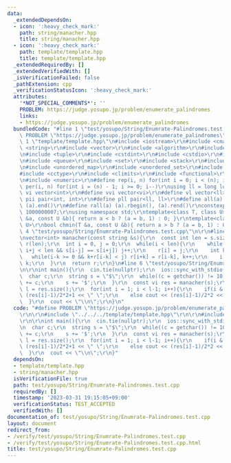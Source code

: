 ```yaml
---
data:
  _extendedDependsOn:
  - icon: ':heavy_check_mark:'
    path: string/manacher.hpp
    title: string/manacher.hpp
  - icon: ':heavy_check_mark:'
    path: template/template.hpp
    title: template/template.hpp
  _extendedRequiredBy: []
  _extendedVerifiedWith: []
  _isVerificationFailed: false
  _pathExtension: cpp
  _verificationStatusIcon: ':heavy_check_mark:'
  attributes:
    '*NOT_SPECIAL_COMMENTS*': ''
    PROBLEM: https://judge.yosupo.jp/problem/enumerate_palindromes
    links:
    - https://judge.yosupo.jp/problem/enumerate_palindromes
  bundledCode: "#line 1 \"test/yosupo/String/Enumrate-Palindromes.test.cpp\"\n#define\
    \ PROBLEM \"https://judge.yosupo.jp/problem/enumerate_palindromes\"\r\n\r\n#line\
    \ 1 \"template/template.hpp\"\n#include <iostream>\r\n#include <cmath>\r\n#include\
    \ <string>\r\n#include <vector>\r\n#include <algorithm>\r\n#include <utility>\r\
    \n#include <tuple>\r\n#include <cstdint>\r\n#include <cstdio>\r\n#include <map>\r\
    \n#include <queue>\r\n#include <set>\r\n#include <stack>\r\n#include <deque>\r\
    \n#include <unordered_map>\r\n#include <unordered_set>\r\n#include <bitset>\r\n\
    #include <cctype>\r\n#include <climits>\r\n#include <functional>\r\n#include <cassert>\r\
    \n#include <numeric>\r\n#define rep(i, n) for(int i = 0; i < (n); i++)\r\n#define\
    \ per(i, n) for(int i = (n) - 1; i >= 0; i--)\r\nusing ll = long long;\r\n#define\
    \ vi vector<int>\r\n#define vvi vector<vi>\r\n#define vl vector<ll>\r\n#define\
    \ pii pair<int, int>\r\n#define pll pair<ll, ll>\r\n#define all(a) (a).begin(),\
    \ (a).end()\r\n#define rall(a) (a).rbegin(), (a).rend()\r\nconstexpr int mod =\
    \ 1000000007;\r\nusing namespace std;\r\ntemplate<class T, class U>\r\nbool chmax(T\
    \ &a, const U &b){ return a < b ? (a = b, 1) : 0; }\r\ntemplate<class T, class\
    \ U>\r\nbool chmin(T &a, const U &b){ return a > b ? (a = b, 1) : 0; }\n#line\
    \ 4 \"test/yosupo/String/Enumrate-Palindromes.test.cpp\"\n\r\n#line 1 \"string/manacher.hpp\"\
    \nvector<int> manacher(const string &s){\r\n  const int len = s.size();\r\n  vector<int>\
    \ r(len);\r\n  int i = 0, j = 0;\r\n  while(i < len){\r\n    while(i-j >= 0 &&\
    \ i+j < len && s[i-j] == s[i+j]) j++;\r\n    r[i] = j;\r\n    int k = 1;\r\n \
    \   while(i-k >= 0 && k+r[i-k] < j) r[i+k] = r[i-k], k++;\r\n    i += k; j -=\
    \ k;\r\n  }\r\n  return r;\r\n}\n#line 6 \"test/yosupo/String/Enumrate-Palindromes.test.cpp\"\
    \n\r\nint main(){\r\n  cin.tie(nullptr);\r\n  ios::sync_with_stdio(false);\r\n\
    \  char c;\r\n  string s = \"$\";\r\n  while((c = getchar()) != 10){\r\n    s\
    \ += c;\r\n    s += '$';\r\n  }\r\n  const vi res = manacher(s);\r\n  const int\
    \ l = res.size();\r\n  for(int i = 1; i < l-1; i++){\r\n    if(i & 1) cout <<\
    \ (res[i]-1)/2*2+1 << \" \";\r\n    else cout << (res[i]-1)/2*2 << \" \";\r\n\
    \  }\r\n  cout << \"\\n\";\r\n}\n"
  code: "#define PROBLEM \"https://judge.yosupo.jp/problem/enumerate_palindromes\"\
    \r\n\r\n#include \"../../../template/template.hpp\"\r\n\r\n#include \"../../../string/manacher.hpp\"\
    \r\n\r\nint main(){\r\n  cin.tie(nullptr);\r\n  ios::sync_with_stdio(false);\r\
    \n  char c;\r\n  string s = \"$\";\r\n  while((c = getchar()) != 10){\r\n    s\
    \ += c;\r\n    s += '$';\r\n  }\r\n  const vi res = manacher(s);\r\n  const int\
    \ l = res.size();\r\n  for(int i = 1; i < l-1; i++){\r\n    if(i & 1) cout <<\
    \ (res[i]-1)/2*2+1 << \" \";\r\n    else cout << (res[i]-1)/2*2 << \" \";\r\n\
    \  }\r\n  cout << \"\\n\";\r\n}"
  dependsOn:
  - template/template.hpp
  - string/manacher.hpp
  isVerificationFile: true
  path: test/yosupo/String/Enumrate-Palindromes.test.cpp
  requiredBy: []
  timestamp: '2023-03-31 19:15:05+09:00'
  verificationStatus: TEST_ACCEPTED
  verifiedWith: []
documentation_of: test/yosupo/String/Enumrate-Palindromes.test.cpp
layout: document
redirect_from:
- /verify/test/yosupo/String/Enumrate-Palindromes.test.cpp
- /verify/test/yosupo/String/Enumrate-Palindromes.test.cpp.html
title: test/yosupo/String/Enumrate-Palindromes.test.cpp
---
```

